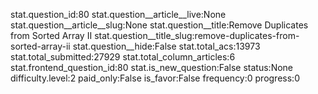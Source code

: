 stat.question_id:80
stat.question__article__live:None
stat.question__article__slug:None
stat.question__title:Remove Duplicates from Sorted Array II
stat.question__title_slug:remove-duplicates-from-sorted-array-ii
stat.question__hide:False
stat.total_acs:13973
stat.total_submitted:27929
stat.total_column_articles:6
stat.frontend_question_id:80
stat.is_new_question:False
status:None
difficulty.level:2
paid_only:False
is_favor:False
frequency:0
progress:0
